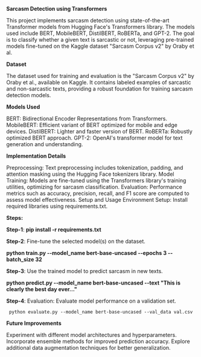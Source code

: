 **Sarcasm Detection using Transformers**

This project implements sarcasm detection using state-of-the-art Transformer models from Hugging Face's Transformers library. The models used include BERT, MobileBERT, DistilBERT, RoBERTa, and GPT-2. The goal is to classify whether a given text is sarcastic or not, leveraging pre-trained models fine-tuned on the Kaggle dataset "Sarcasm Corpus v2" by Oraby et al.

**Dataset**

The dataset used for training and evaluation is the "Sarcasm Corpus v2" by Oraby et al., available on Kaggle. It contains labeled examples of sarcastic and non-sarcastic texts, providing a robust foundation for training sarcasm detection models.

**Models Used**

BERT: Bidirectional Encoder Representations from Transformers.
MobileBERT: Efficient variant of BERT optimized for mobile and edge devices.
DistilBERT: Lighter and faster version of BERT.
RoBERTa: Robustly optimized BERT approach.
GPT-2: OpenAI's transformer model for text generation and understanding.

**Implementation Details**

Preprocessing: Text preprocessing includes tokenization, padding, and attention masking using the Hugging Face tokenizers library.
Model Training: Models are fine-tuned using the Transformers library's training utilities, optimizing for sarcasm classification.
Evaluation: Performance metrics such as accuracy, precision, recall, and F1 score are computed to assess model effectiveness.
Setup and Usage
Environment Setup: Install required libraries using requirements.txt.

**Steps:**

**Step-1**: **pip install -r requirements.txt**

**Step-2**: Fine-tune the selected model(s) on the dataset.

   **python train.py --model_name bert-base-uncased --epochs 3 --batch_size 32**
   
**Step-3**: Use the trained model to predict sarcasm in new texts.

   **python predict.py --model_name bert-base-uncased --text "This is clearly the best day ever..."**
    
**Step-4**: Evaluation: Evaluate model performance on a validation set.

     python evaluate.py --model_name bert-base-uncased --val_data val.csv

**Future Improvements**

Experiment with different model architectures and hyperparameters.
Incorporate ensemble methods for improved prediction accuracy.
Explore additional data augmentation techniques for better generalization.
